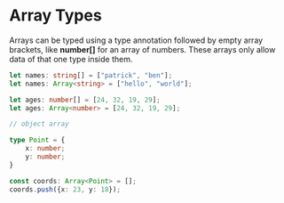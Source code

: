 <h1>Array Types</h1>

Arrays can be typed using a type annotation followed by empty array brackets, like <b>number[]</b> for an array of numbers. These arrays only allow data of that one type inside them.

```ts
let names: string[] = ["patrick", "ben"];
let names: Array<string> = ["hello", "world"];

let ages: number[] = [24, 32, 19, 29];
let ages: Array<number> = [24, 32, 19, 29];
```

```ts
// object array

type Point = {
    x: number;
    y: number;
}

const coords: Array<Point> = [];
coords.push({x: 23, y: 18});
```
